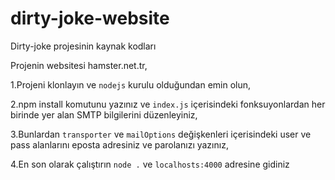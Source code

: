 # dirty-joke-website
Dirty-joke projesinin kaynak kodları

Projenin websitesi hamster.net.tr,

1.Projeni klonlayın ve `nodejs` kurulu olduğundan emin olun,

2.npm install komutunu yazınız ve `index.js` içerisindeki fonksuyonlardan her birinde yer alan SMTP bilgilerini düzenleyiniz,

3.Bunlardan `transporter` ve `mailOptions` değişkenleri içerisindeki user ve pass alanlarını eposta adresiniz ve parolanızı yazınız,

4.En son olarak çalıştırın `node .` ve `localhosts:4000` adresine gidiniz
